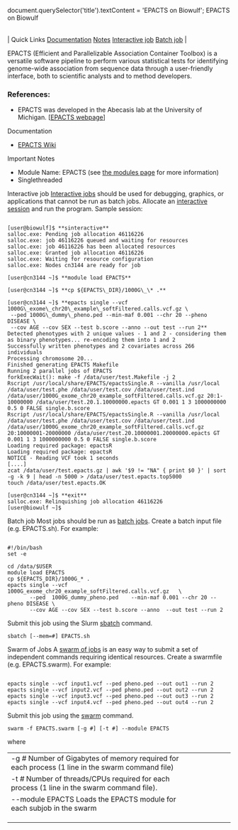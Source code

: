 

document.querySelector('title').textContent = 'EPACTS on Biowulf';
EPACTS on Biowulf


|  |
| --- |
| 
Quick Links
[Documentation](#doc)
[Notes](#notes)
[Interactive job](#int) 
[Batch job](#sbatch) 
 |



EPACTS (Efficient and Parallelizable Association Container Toolbox) is a versatile software pipeline to perform various statistical tests for 
identifying genome-wide association from sequence data through a user-friendly interface, both to scientific analysts and to method developers.




### References:


* EPACTS was developed in the Abecasis lab at the University of Michigan. [[EPACTS webpage](http://genome.sph.umich.edu/wiki/EPACTS)]


Documentation
* [EPACTS Wiki](http://genome.sph.umich.edu/wiki/EPACTS)


Important Notes
* Module Name: EPACTS (see [the modules page](/apps/modules.html) for more information)
* Singlethreaded



Interactive job
[Interactive jobs](/docs/userguide.html#int) should be used for debugging, graphics, or applications that cannot be run as batch jobs.
Allocate an [interactive session](/docs/userguide.html#int) and run the program. Sample session:



```

[user@biowulf]$ **sinteractive**
salloc.exe: Pending job allocation 46116226
salloc.exe: job 46116226 queued and waiting for resources
salloc.exe: job 46116226 has been allocated resources
salloc.exe: Granted job allocation 46116226
salloc.exe: Waiting for resource configuration
salloc.exe: Nodes cn3144 are ready for job

[user@cn3144 ~]$ **module load EPACTS**

[user@cn3144 ~]$ **cp ${EPACTS\_DIR}/1000G\_\* .**

[user@cn3144 ~]$ **epacts single --vcf 1000G\_exome\_chr20\_example\_softFiltered.calls.vcf.gz \
 --ped 1000G\_dummy\_pheno.ped --min-maf 0.001 --chr 20 --pheno DISEASE \
 --cov AGE --cov SEX --test b.score --anno --out test --run 2**
Detected phenotypes with 2 unique values - 1 and 2 - considering them as binary phenotypes... re-encoding them into 1 and 2
Successfully written phenotypes and 2 covariates across 266 individuals
Processing chromosome 20...
Finished generating EPACTS Makefile
Running 2 parallel jobs of EPACTS
forkExecWait(): make -f /data/user/test.Makefile -j 2
Rscript /usr/local/share/EPACTS/epactsSingle.R --vanilla /usr/local /data/user/test.phe /data/user/test.cov /data/user/test.ind /data/user/1000G_exome_chr20_example_softFiltered.calls.vcf.gz 20:1-10000000 /data/user/test.20.1.10000000.epacts GT 0.001 1 3 1000000000 0.5 0 FALSE single.b.score
Rscript /usr/local/share/EPACTS/epactsSingle.R --vanilla /usr/local /data/user/test.phe /data/user/test.cov /data/user/test.ind /data/user/1000G_exome_chr20_example_softFiltered.calls.vcf.gz 20:10000001-20000000 /data/user/test.20.10000001.20000000.epacts GT 0.001 1 3 1000000000 0.5 0 FALSE single.b.score
Loading required package: epactsR
Loading required package: epactsR
NOTICE - Reading VCF took 1 seconds
[....]
zcat /data/user/test.epacts.gz | awk '$9 != "NA" { print $0 }' | sort -g -k 9 | head -n 5000 > /data/user/test.epacts.top5000
touch /data/user/test.epacts.OK

[user@cn3144 ~]$ **exit**
salloc.exe: Relinquishing job allocation 46116226
[user@biowulf ~]$

```


Batch job
Most jobs should be run as [batch jobs](/docs/userguide.html#submit).
Create a batch input file (e.g. EPACTS.sh). For example:



```

#!/bin/bash
set -e

cd /data/$USER
module load EPACTS
cp ${EPACTS_DIR}/1000G_* .
epacts single --vcf  1000G_exome_chr20_example_softFiltered.calls.vcf.gz   \
       --ped  1000G_dummy_pheno.ped    --min-maf 0.001 --chr 20 --pheno DISEASE \
       --cov AGE --cov SEX --test b.score --anno  --out test --run 2

```

Submit this job using the Slurm [sbatch](/docs/userguide.html) command.



```
sbatch [--mem=#] EPACTS.sh
```

Swarm of Jobs 
A [swarm of jobs](/apps/swarm.html) is an easy way to submit a set of independent commands requiring identical resources.
Create a swarmfile (e.g. EPACTS.swarm). For example:



```

epacts single --vcf input1.vcf --ped pheno.ped --out out1 --run 2
epacts single --vcf input2.vcf --ped pheno.ped --out out2 --run 2
epacts single --vcf input3.vcf --ped pheno.ped --out out3 --run 2
epacts single --vcf input4.vcf --ped pheno.ped --out out4 --run 2

```

Submit this job using the [swarm](/apps/swarm.html) command.



```
swarm -f EPACTS.swarm [-g #] [-t #] --module EPACTS
```

where


|  |  |  |  |  |  |
| --- | --- | --- | --- | --- | --- |
| -g *#*  Number of Gigabytes of memory required for each process (1 line in the swarm command file)
 | -t *#* Number of threads/CPUs required for each process (1 line in the swarm command file).
 | --module EPACTS Loads the EPACTS module for each subjob in the swarm 
 | |
 | |
 | |








